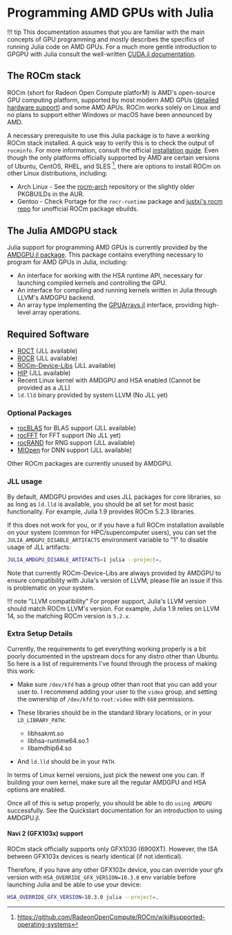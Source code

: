 # Programming AMD GPUs with Julia

!!! tip
    This documentation assumes that you are familiar with the main concepts of GPU programming and mostly describes the specifics of running Julia code on AMD GPUs.
    For a much more gentle introduction to GPGPU with Julia consult the well-written [CUDA.jl documentation](https://cuda.juliagpu.org/stable/).

## The ROCm stack

ROCm (short for Radeon Open Compute platforM) is AMD's open-source GPU computing platform, supported by most modern AMD GPUs ([detailed hardware support](https://github.com/RadeonOpenCompute/ROCm#hardware-and-software-support)) and some AMD APUs.
ROCm works solely on Linux and no plans to support either Windows or macOS have been announced by AMD.

A necessary prerequisite to use this Julia package is to have a working ROCm stack installed.
A quick way to verify this is to check the output of `rocminfo`.
For more information, consult the official [installation guide](https://rocmdocs.amd.com/en/latest/Installation_Guide/Installation-Guide.html).
Even though the only platforms officially supported by AMD are certain versions of Ubuntu, CentOS, RHEL, and SLES [^1], there are options to install ROCm on other Linux distributions, including:
 * Arch Linux - See the [rocm-arch](https://github.com/rocm-arch/rocm-arch) repository or the slightly older PKGBUILDs in the AUR.
 * Gentoo - Check Portage for the `rocr-runtime` package and [justxi's rocm repo](https://github.com/justxi/rocm) for unofficial ROCm package ebuilds.

[^1]: <https://github.com/RadeonOpenCompute/ROCm/wiki#supported-operating-systems>

## The Julia AMDGPU stack

Julia support for programming AMD GPUs is currently provided by the [AMDGPU.jl package](https://github.com/jpsamaroo/AMDGPU.jl). This package contains everything necessary to program for AMD GPUs in Julia, including:

* An interface for working with the HSA runtime API, necessary for launching compiled kernels and controlling the GPU.
* An interface for compiling and running kernels written in Julia through LLVM's AMDGPU backend.
* An array type implementing the [GPUArrays.jl](https://github.com/JuliaGPU/GPUArrays.jl) interface, providing high-level array operations.

## Required Software

* [ROCT](https://github.com/RadeonOpenCompute/ROCT-Thunk-Interface) (JLL available)
* [ROCR](https://github.com/RadeonOpenCompute/ROCR-Runtime) (JLL available)
* [ROCm-Device-Libs](https://github.com/RadeonOpenCompute/ROCm-Device-Libs) (JLL available)
* [HIP](https://github.com/ROCm-Developer-Tools/HIP) (JLL available)
* Recent Linux kernel with AMDGPU and HSA enabled (Cannot be provided as a JLL)
* `ld.lld` binary provided by system LLVM (No JLL yet)

### Optional Packages

* [rocBLAS](https://github.com/ROCmSoftwarePlatform/rocBLAS) for BLAS support (JLL available)
* [rocFFT](https://github.com/ROCmSoftwarePlatform/rocFFT) for FFT support (No JLL yet)
* [rocRAND](https://github.com/ROCmSoftwarePlatform/rocRAND) for RNG support (JLL available)
* [MIOpen](https://github.com/ROCmSoftwarePlatform/MIOpen) for DNN support (JLL available)

Other ROCm packages are currently unused by AMDGPU.

### JLL usage

By default, AMDGPU provides and uses JLL packages for core libraries,
so as long as `ld.lld` is available, you should be all set for most basic functionality.
For example, Julia 1.9 provides ROCm 5.2.3 libraries.

If this does not work for you, or if you have a full ROCm installation available
on your system (common for HPC/supercomputer users),
you can set the `JULIA_AMDGPU_DISABLE_ARTIFACTS` environment variable to "1"
to disable usage of JLL artifacts:

```bash
JULIA_AMDGPU_DISABLE_ARTIFACTS=1 julia --project=.
```

Note that currently ROCm-Device-Libs are always provided by AMDGPU to ensure
compatibility with Julia's version of LLVM; please file an issue if this is
problematic on your system.

!!! note "LLVM compatibility"
    For proper support, Julia's LLVM version should match ROCm LLVM's version.
    For example, Julia 1.9 relies on LLVM 14,
    so the matching ROCm version is `5.2.x`.

### Extra Setup Details

Currently, the requirements to get everything working properly is a bit poorly
documented in the upstream docs for any distro other than Ubuntu.
So here is a list of requirements I've found through the process of making this work:

- Make sure `/dev/kfd` has a group other than root that you can add your user to.
    I recommend adding your user to the `video` group, and setting the
    ownership of `/dev/kfd` to `root:video` with `660` permissions.

- These libraries should be in the standard library locations, or in your `LD_LIBRARY_PATH`:
    * libhsakmt.so
    * libhsa-runtime64.so.1
    * libamdhip64.so

- And `ld.lld` should be in your `PATH`.

In terms of Linux kernel versions, just pick the newest one you can. If
building your own kernel, make sure all the regular AMDGPU and HSA options are
enabled.

Once all of this is setup properly, you should be able to do `using AMDGPU`
successfully. See the Quickstart documentation for an introduction to using
AMDGPU.jl.

#### Navi 2 (GFX103x) support

ROCm stack officially supports only GFX1030 (6900XT).
However, the ISA between GFX103x devices is nearly identical (if not identical).

Therefore, if you have any other GFX103x device,
you can override your gfx version with `HSA_OVERRIDE_GFX_VERSION=10.3.0` env variable
before launching Julia and be able to use your device:

```bash
HSA_OVERRIDE_GFX_VERSION=10.3.0 julia --project=.
```
